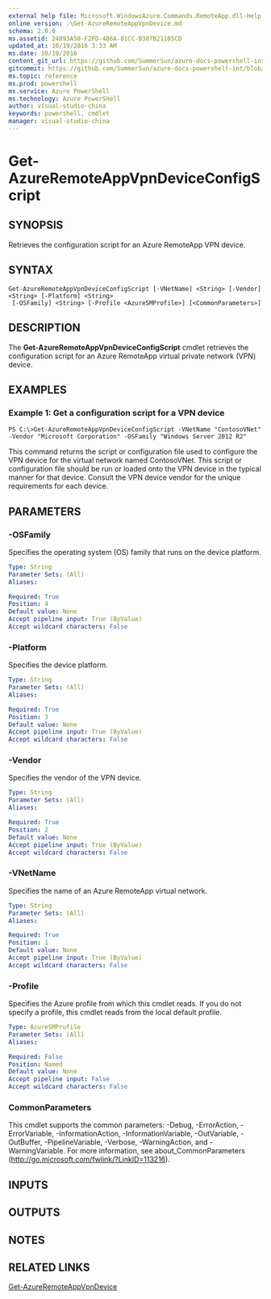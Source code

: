 ```yaml
---
external help file: Microsoft.WindowsAzure.Commands.RemoteApp.dll-Help.xml
online version: .\Get-AzureRemoteAppVpnDevice.md
schema: 2.0.0
ms.assetid: 24893A50-F2FD-4B6A-81CC-B387B21105CD
updated_at: 10/19/2016 3:33 AM
ms.date: 10/19/2016
content_git_url: https://github.com/SummerSun/azure-docs-powershell-int/blob/master/azureps-cmdlets-docs/ServiceManagement/Azure.RemoteApp/v2.1.0/Get-AzureRemoteAppVpnDeviceConfigScript.md
gitcommit: https://github.com/SummerSun/azure-docs-powershell-int/blob/c0d1e448da01261236e9ece01ca5c2a98effbf31/azureps-cmdlets-docs/ServiceManagement/Azure.RemoteApp/v2.1.0/Get-AzureRemoteAppVpnDeviceConfigScript.md
ms.topic: reference
ms.prod: powershell
ms.service: Azure PowerShell
ms.technology: Azure PowerShell
author: visual-studio-china
keywords: powershell, cmdlet
manager: visual-studio-china
---
```


# Get-AzureRemoteAppVpnDeviceConfigScript

## SYNOPSIS
Retrieves the configuration script for an Azure RemoteApp VPN device.

## SYNTAX

```
Get-AzureRemoteAppVpnDeviceConfigScript [-VNetName] <String> [-Vendor] <String> [-Platform] <String>
 [-OSFamily] <String> [-Profile <AzureSMProfile>] [<CommonParameters>]
```

## DESCRIPTION
The **Get-AzureRemoteAppVpnDeviceConfigScript** cmdlet retrieves the configuration script for an Azure RemoteApp virtual private network (VPN) device.

## EXAMPLES

### Example 1: Get a configuration script for a VPN device
```
PS C:\>Get-AzureRemoteAppVpnDeviceConfigScript -VNetName "ContosoVNet" -Vendor "Microsoft Corporation" -OSFamily "Windows Server 2012 R2"
```

This command returns the script or configuration file used to configure the VPN device for the virtual network named ContosoVNet.
This script or configuration file should be run or loaded onto the VPN device in the typical manner for that device.
Consult the VPN device vendor for the unique requirements for each device.

## PARAMETERS

### -OSFamily
Specifies the operating system (OS) family that runs on the device platform.

```yaml
Type: String
Parameter Sets: (All)
Aliases: 

Required: True
Position: 4
Default value: None
Accept pipeline input: True (ByValue)
Accept wildcard characters: False
```

### -Platform
Specifies the device platform.

```yaml
Type: String
Parameter Sets: (All)
Aliases: 

Required: True
Position: 3
Default value: None
Accept pipeline input: True (ByValue)
Accept wildcard characters: False
```

### -Vendor
Specifies the vendor of the VPN device.

```yaml
Type: String
Parameter Sets: (All)
Aliases: 

Required: True
Position: 2
Default value: None
Accept pipeline input: True (ByValue)
Accept wildcard characters: False
```

### -VNetName
Specifies the name of an Azure RemoteApp virtual network.

```yaml
Type: String
Parameter Sets: (All)
Aliases: 

Required: True
Position: 1
Default value: None
Accept pipeline input: True (ByValue)
Accept wildcard characters: False
```

### -Profile
Specifies the Azure profile from which this cmdlet reads.
If you do not specify a profile, this cmdlet reads from the local default profile.

```yaml
Type: AzureSMProfile
Parameter Sets: (All)
Aliases: 

Required: False
Position: Named
Default value: None
Accept pipeline input: False
Accept wildcard characters: False
```

### CommonParameters
This cmdlet supports the common parameters: -Debug, -ErrorAction, -ErrorVariable, -InformationAction, -InformationVariable, -OutVariable, -OutBuffer, -PipelineVariable, -Verbose, -WarningAction, and -WarningVariable. For more information, see about_CommonParameters (http://go.microsoft.com/fwlink/?LinkID=113216).

## INPUTS

## OUTPUTS

## NOTES

## RELATED LINKS

[Get-AzureRemoteAppVpnDevice](.\Get-AzureRemoteAppVpnDevice.md)


